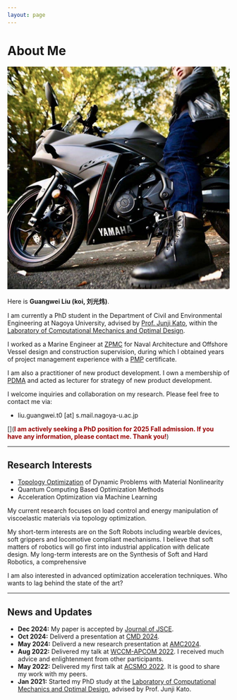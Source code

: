 ```yaml
---
layout: page
---
```


# About Me

<img src="bike_lgw.jpg" class="floatpic">

Here is **Guangwei Liu (koi, 刘光炜)**.<br>

I am currently a PhD student in the Department of Civil and Environmental Engineering at Nagoya University, advised by [Prof. Junji Kato](https://profs.provost.nagoya-u.ac.jp/html/100010137_ja.html), within the [Laboratory of Computational Mechanics and Optimal Design](https://www.nuopt.org/). 

I worked as a Marine Engineer at [ZPMC](https://www.zpmc.com/) for Naval Architecture and Offshore Vessel design and construction supervision, during which I obtained years of project management experience with a [PMP](https://www.pmi.org/certifications/project-management-pmp) certificate.

I am also a practitioner of new product development. I own a membership of [PDMA](https://www.pdma.org/) and acted as lecturer for strategy of new product development.

I welcome inquiries and collaboration on my research. Please feel free to contact me via:
- liu.guangwei.t0 [at] s.mail.nagoya-u.ac.jp

[](**<font color="#990000">I am actively seeking a PhD position for 2025 Fall admission. If you have any information, please contact me. Thank you!</font>**) 

---

## Research Interests

- [Topology Optimization](https://scholar.google.com/scholar?hl=en&as_sdt=0%2C5&q=topology+optimization&btnG=) of Dynamic Problems with Material Nonlinearity
- Quantum Computing Based Optimization Methods
- Acceleration Optimization via Machine Learning

My current research focuses on load control and energy manipulation of viscoelastic materials via topology optimization. 

My short-term interests are on the Soft Robots including wearble devices, soft grippers and locomotive compliant mechanisms. I believe that soft matters of robotics will go first into industrial application with delicate design. My long-term interests are on the Synthesis of Soft and Hard Robotics, a comprehensive 

I am also interested in advanced optimization acceleration techniques. Who wants to lag behind the state of the art?

---

## News and Updates

- **Dec 2024:** My paper is accepted by [Journal of JSCE](https://www.jstage.jst.go.jp/article/journalofjsce/13/2/13_24-15005/_article/-char/ja/).
- **Oct 2024:** Deliverd a presentation at [CMD 2024](https://www.jsme.or.jp/conference/cmdconf24/).
- **May 2024:** Deliverd a new research presentation at [AMC2024](https://pub.confit.atlas.jp/ja/event/jsceam2024).
- **Aug 2022:** Delivered my talk at [WCCM-APCOM 2022](https://www.wccm2022.org/). I received much advice and enlightenment from other participants.
- **May 2022:** Delivered my first talk at [ACSMO 2022](https://www.issmo.net/acsmo-2022/). It is good to share my work with my peers.
- **Jan 2021:** Started my PhD study at the [Laboratory of Computational Mechanics and Optimal Design](https://www.nuopt.org/), advised by Prof. Junji Kato.

